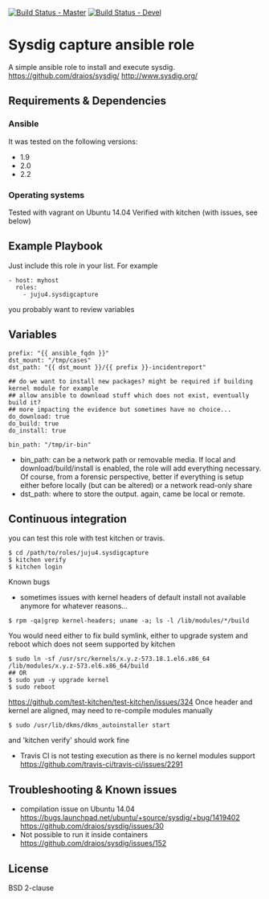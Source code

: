 [![Build Status - Master](https://travis-ci.org/juju4/ansible-sysdigcapture.svg?branch=master)](https://travis-ci.org/juju4/ansible-sysdigcapture)
[![Build Status - Devel](https://travis-ci.org/juju4/ansible-sysdigcapture.svg?branch=devel)](https://travis-ci.org/juju4/ansible-sysdigcapture/branches)
# Sysdig capture ansible role

A simple ansible role to install and execute sysdig.
https://github.com/draios/sysdig/
http://www.sysdig.org/

## Requirements & Dependencies

### Ansible
It was tested on the following versions:
 * 1.9
 * 2.0
 * 2.2

### Operating systems

Tested with vagrant on Ubuntu 14.04
Verified with kitchen (with issues, see below)

## Example Playbook

Just include this role in your list.
For example

```
- host: myhost
  roles:
    - juju4.sysdigcapture
```

you probably want to review variables


## Variables

```
prefix: "{{ ansible_fqdn }}"
dst_mount: "/tmp/cases"
dst_path: "{{ dst_mount }}/{{ prefix }}-incidentreport"

## do we want to install new packages? might be required if building kernel module for example
## allow ansible to download stuff which does not exist, eventually build it?
## more impacting the evidence but sometimes have no choice...
do_download: true
do_build: true
do_install: true

bin_path: "/tmp/ir-bin"
```

* bin_path: can be a network path or removable media. If local and 
  download/build/install is enabled, the role will add everything necessary.
  Of course, from a forensic perspective, better if everything is setup either
  before locally (but can be altered) or a network read-only share
* dst_path: where to store the output. again, came be local or remote.

## Continuous integration

you can test this role with test kitchen or travis.
```
$ cd /path/to/roles/juju4.sysdigcapture
$ kitchen verify
$ kitchen login
```

Known bugs
* sometimes issues with kernel headers of default install not available anymore for whatever reasons...
```
$ rpm -qa|grep kernel-headers; uname -a; ls -l /lib/modules/*/build
```
You would need either to fix build symlink, either to upgrade system and reboot which does not seem supported by kitchen
```
$ sudo ln -sf /usr/src/kernels/x.y.z-573.18.1.el6.x86_64 /lib/modules/x.y.z-573.el6.x86_64/build
## OR
$ sudo yum -y upgrade kernel
$ sudo reboot
```
https://github.com/test-kitchen/test-kitchen/issues/324
Once header and kernel are aligned, may need to re-compile modules manually
```
$ sudo /usr/lib/dkms/dkms_autoinstaller start
```
and 'kitchen verify' should work fine
* Travis CI is not testing execution as there is no kernel modules support
https://github.com/travis-ci/travis-ci/issues/2291


## Troubleshooting & Known issues

* compilation issue on Ubuntu 14.04
https://bugs.launchpad.net/ubuntu/+source/sysdig/+bug/1419402
https://github.com/draios/sysdig/issues/30
* Not possible to run it inside containers
https://github.com/draios/sysdig/issues/152


## License

BSD 2-clause


